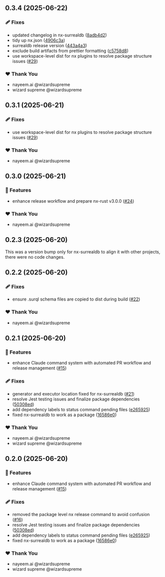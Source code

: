 ## 0.3.4 (2025-06-22)

### 🩹 Fixes

- updated changelog in nx-surrealdb ([8adb4d2](https://github.com/deepbrainspace/goodiebag/commit/8adb4d2))
- tidy up nx.json ([4906c3a](https://github.com/deepbrainspace/goodiebag/commit/4906c3a))
- surrealdb release version ([443a4a3](https://github.com/deepbrainspace/goodiebag/commit/443a4a3))
- exclude build artifacts from prettier formatting ([c5758d8](https://github.com/deepbrainspace/goodiebag/commit/c5758d8))
- use workspace-level dist for nx plugins to resolve package structure issues ([#29](https://github.com/deepbrainspace/goodiebag/pull/29))

### ❤️ Thank You

- nayeem.ai @wizardsupreme
- wizard supreme @wizardsupreme


## 0.3.1 (2025-06-21)

### 🩹 Fixes

- use workspace-level dist for nx plugins to resolve package structure issues
  ([#29](https://github.com/deepbrainspace/goodiebag/pull/29))

### ❤️ Thank You

- nayeem.ai @wizardsupreme

## 0.3.0 (2025-06-21)

### 🚀 Features

- enhance release workflow and prepare nx-rust v3.0.0
  ([#24](https://github.com/deepbrainspace/goodiebag/pull/24))

### ❤️ Thank You

- nayeem.ai @wizardsupreme

## 0.2.3 (2025-06-20)

This was a version bump only for nx-surrealdb to align it with other projects,
there were no code changes.

## 0.2.2 (2025-06-20)

### 🩹 Fixes

- ensure .surql schema files are copied to dist during build
  ([#22](https://github.com/deepbrainspace/goodiebag/pull/22))

### ❤️ Thank You

- nayeem.ai @wizardsupreme

## 0.2.1 (2025-06-20)

### 🚀 Features

- enhance Claude command system with automated PR workflow and release
  management ([#15](https://github.com/deepbrainspace/goodiebag/pull/15))

### 🩹 Fixes

- generator and executor location fixed for nx-surrealdb
  ([#21](https://github.com/deepbrainspace/goodiebag/pull/21))
- resolve Jest testing issues and finalize package dependencies
  ([50308ed](https://github.com/deepbrainspace/goodiebag/commit/50308ed))
- add dependency labels to status command pending files
  ([e265925](https://github.com/deepbrainspace/goodiebag/commit/e265925))
- fixed nx-surrealdb to work as a package
  ([16586e0](https://github.com/deepbrainspace/goodiebag/commit/16586e0))

### ❤️ Thank You

- nayeem.ai @wizardsupreme
- wizard supreme @wizardsupreme

## 0.2.0 (2025-06-20)

### 🚀 Features

- enhance Claude command system with automated PR workflow and release
  management ([#15](https://github.com/deepbrainspace/goodiebag/pull/15))

### 🩹 Fixes

- removed the package level nx release command to avoid confusion
  ([#16](https://github.com/deepbrainspace/goodiebag/pull/16))
- resolve Jest testing issues and finalize package dependencies
  ([50308ed](https://github.com/deepbrainspace/goodiebag/commit/50308ed))
- add dependency labels to status command pending files
  ([e265925](https://github.com/deepbrainspace/goodiebag/commit/e265925))
- fixed nx-surrealdb to work as a package
  ([16586e0](https://github.com/deepbrainspace/goodiebag/commit/16586e0))

### ❤️ Thank You

- nayeem.ai @wizardsupreme
- wizard supreme @wizardsupreme
